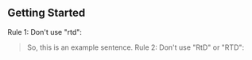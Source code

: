 
## Getting Started

Rule 1: Don't use "rtd":

> So, this is an example sentence.
Rule 2: Don't use "RtD" or "RTD":
